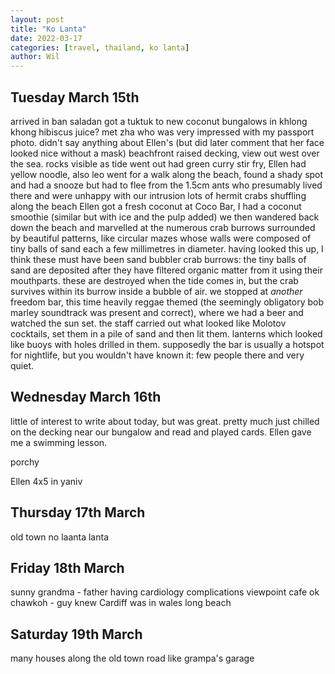 ```yaml
---
layout: post
title: "Ko Lanta"
date: 2022-03-17
categories: [travel, thailand, ko lanta]
author: Wil
---
```


## Tuesday March 15th

arrived in ban saladan
got a tuktuk to new coconut bungalows in khlong khong
hibiscus juice?
met zha who was very impressed with my passport photo. didn't say anything about Ellen's (but did later comment that her face looked nice without a mask)
beachfront raised decking, view out west over the sea. rocks visible as tide went out
had green curry stir fry, Ellen had yellow noodle, also leo
went for a walk along the beach, found a shady spot and had a snooze but had to flee from the 1.5cm ants who presumably lived there and were unhappy with our intrusion
lots of hermit crabs shuffling along the beach
Ellen got a fresh coconut at Coco Bar, I had a coconut smoothie (similar but with ice and the pulp added)
we then wandered back down the beach and marvelled at the numerous crab burrows surrounded by beautiful patterns, like circular mazes whose walls were composed of tiny balls of sand each a few millimetres in diameter. having looked this up, I think these must have been sand bubbler crab burrows: the tiny balls of sand are deposited after they have filtered organic matter from it using their mouthparts. these are destroyed when the tide comes in, but the crab survives within its burrow inside a bubble of air.
we stopped at *another* freedom bar, this time heavily reggae themed (the seemingly obligatory bob marley soundtrack was present and correct), where we had a beer and watched the sun set. the staff carried out what looked like Molotov cocktails, set them in a pile of sand and then lit them. lanterns which looked like buoys with holes drilled in them. supposedly the bar is usually a hotspot for nightlife, but you wouldn't have known it: few people there and very quiet.

## Wednesday March 16th

little of interest to write about today, but was great. pretty much just chilled on the decking near our bungalow and read and played cards. Ellen gave me a swimming lesson.

porchy

Ellen 4x5 in yaniv

## Thursday 17th March

old town
no laanta lanta

## Friday 18th March

sunny
grandma - father having cardiology complications
viewpoint cafe
ok chawkoh - guy knew Cardiff was in wales
long beach

## Saturday 19th March
many houses along the old town road like grampa's garage
